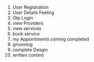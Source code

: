 1. User Registration
2. User Details Feeling
3. Otp Login
4. view Providers
5. view services
6. book service
7. my Appointments
    coming
    completed
8. grooming
9. complete Desgin
10. written context 
